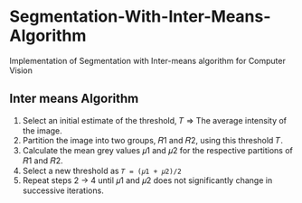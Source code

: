 # Segmentation-With-Inter-Means-Algorithm

Implementation of Segmentation with Inter-means algorithm for Computer Vision

## Inter means Algorithm

1. Select an initial estimate of the threshold, 𝑇 => The average intensity of the image.
2. Partition the image into two groups, 𝑅1 and 𝑅2, using this threshold 𝑇.
3. Calculate the mean grey values 𝜇1 and 𝜇2 for the respective partitions of 𝑅1 and 𝑅2.
4. Select a new threshold as `𝑇 = (𝜇1 + 𝜇2)/2`
5. Repeat steps 2 -> 4 until 𝜇1 and 𝜇2 does not significantly change in successive iterations.
